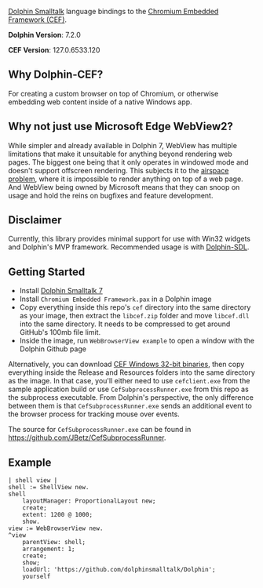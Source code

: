 [Dolphin Smalltalk](https://github.com/dolphinsmalltalk/Dolphin) language bindings to the [Chromium Embedded Framework (CEF)](https://bitbucket.org/chromiumembedded/workspace/projects/CEF). 

**Dolphin Version**: 7.2.0

**CEF Version**: 127.0.6533.120

## Why Dolphin-CEF?
For creating a custom browser on top of Chromium, or otherwise embedding web content inside of a native Windows app.

## Why not just use Microsoft Edge WebView2?

While simpler and already available in Dolphin 7, WebView has multiple limitations that make it unsuitable for anything beyond rendering web pages. The biggest one being that it only operates in windowed mode and doesn't support offscreen rendering. This subjects it to the [airspace problem](https://github.com/MicrosoftEdge/WebView2Feedback/issues/286), where it is impossible to render anything on top of a web page. And WebView being owned by Microsoft means that they can snoop on usage and hold the reins on bugfixes and feature development.

## Disclaimer
Currently, this library provides minimal support for use with Win32 widgets and Dolphin's MVP framework. Recommended usage is with [Dolphin-SDL](https://github.com/JBetz/Dolphin-SDL).

## Getting Started
* Install [Dolphin Smalltalk 7](https://github.com/dolphinsmalltalk/Dolphin)
* Install `Chromium Embedded Framework.pax` in a Dolphin image
* Copy everything inside this repo's `cef` directory into the same directory as your image, then extract the `libcef.zip` folder and move `libcef.dll` into the same directory. It needs to be compressed to get around GitHub's 100mb file limit.
* Inside the image, run `WebBrowserView example` to open a window with the Dolphin Github page

Alternatively, you can download [CEF Windows 32-bit binaries](https://cef-builds.spotifycdn.com/index.html), then copy everything inside the Release and Resources folders into the same directory as the image. In that case, you'll either need to use `cefclient.exe` from the sample application build or use `CefSubprocessRunner.exe` from this repo as the subprocess executable. From Dolphin's perspective, the only difference between them is that `CefSubprocessRunner.exe` sends an additional event to the browser process for tracking mouse over events.

The source for `CefSubprocessRunner.exe` can be found in https://github.com/JBetz/CefSubprocessRunner.

## Example

```smalltalk
| shell view |
shell := ShellView new.
shell
    layoutManager: ProportionalLayout new;
    create;
    extent: 1200 @ 1000;
    show.
view := WebBrowserView new.
^view
    parentView: shell;
    arrangement: 1;
    create;
    show;
    loadUrl: 'https://github.com/dolphinsmalltalk/Dolphin';
    yourself
```
